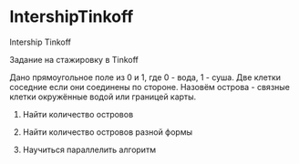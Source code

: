 # IntershipTinkoff
Intership Tinkoff

Задание на стажировку в Tinkoff

Дано прямоугольное поле из 0 и 1, где 0 - вода, 1 - суша. Две клетки соседние если они соединены по стороне. Назовём острова - связные клетки окружённые водой или границей карты.

1) Найти количество островов

2) Найти количество островов разной формы

3) Научиться параллелить алгоритм

